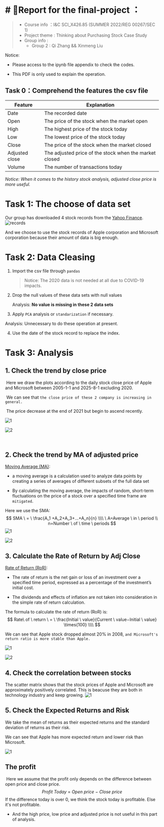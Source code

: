 # # :book:Report for the final-project ：

> + Course info ：I&C SCI_X426.85 (SUMMER 2022/REG 00267/SEC 1)
> + Project theme : Thinking about Purchasing Stock  Case Study
> + Group info :
>   + Group 2 : Qi Zhang && Xinmeng Liu

Notice: 

+ Please access to the ipynb file appendix to check the codes.

+ This PDF is only used to explain the operation.

  

## Task 0：Comprehend the features the csv file

 

| Feature        | Explanation                                            |
| -------------- | ------------------------------------------------------ |
| Date           | The recorded date                                      |
| Open           | The price of the stock when the market open            |
| High           | The highest price of the stock today                   |
| Low            | The lowest price of the stock today                    |
| Close          | The price of the stock when the market closed          |
| Adjusted close | The adjusted price of the stock when the market closed |
| Volume         | The number of transactions today                       |

*Notice: When it comes to the history stock analysis, adjusted close price is more useful.*



# Task 1: The choose of data set 

Our group has downloaded 4 stock records from the [Yahoo Finance](https://www.yahoo.com/author/yahoo-finance). ![records](README.assets/records.png)

And we choose to use the stock records of Apple corporation and Microsoft corporation because their amount of data is big enough.



# Task 2: Data Cleasing

1. Import the csv file through `pandas`

   > Notice: The 2020 data is not needed at all due to COVID-19 impacts.

2. Drop the null values of these data sets with null values

   Analysis: **No value is missing in these 2 data sets**

3.  Apply `PCA` analysis or `standarization` if necessary.

   Analysis: Unnecessary to do these operation at present.
   
4. Use the date of the stock record to replace the index. 

# Task 3: Analysis

## 1. Check the trend by close price

​	Here we draw the plots according to the daily stock close price of Apple and Microsoft between 2005-1-1 and 2025-8-1 excluding 2020.

​	We can see that `the close price of these 2 company is increasing in general. ` 

​	The price decrease at the end of 2021 but begin to ascend recently.

![1](README.assets/1-16601255150365.png)

![2](README.assets/2-16601255282457.png)

​	

## 2. Check the trend by MA of adjusted price

[Moving Average (MA)](https://www.investopedia.com/terms/m/movingaverage.asp):  

+ a moving average is a calculation used to analyze data points by creating a series of averages of different subsets of the full data set

+ By calculating the moving average, the impacts of random, short-term fluctuations on the price of a stock over a specified time frame are `mitigated`.

Here we use the SMA:
$$
SMA \ = \ \frac{A_1 +A_2+A_3+...+A_n}{n} \\\\
\ A=Average \ in \ period 
\\
n=Number \ of \ time \  periods
$$
![1](README.assets/1-16601265589119.png)

![2](README.assets/2-166012657513311.png)

## 3. Calculate the Rate of Return by Adj Close
[Rate of Return (RoR)](https://www.investopedia.com/terms/r/rateofreturn.asp):

+ The rate of return is the net gain or loss of an investment over a specified time period, expressed as a percentage of the investment’s initial cost.

+ The dividends and effects of inflation are not taken into consideration in the simple rate of return calculation.

The formula to calculate the rate of return (RoR) is:
$$
Rate\ of \ return \ = \ \frac{Initial \ value}{Current \ value−Initial \ value} \times{100} \\\\
$$

We can see that Apple stock dropped almost 20% in 2008, ` and Microsoft's return ratio is more stable than Apple. ` 

![1](README.assets/Apple-RoR.png)

![2](README.assets/MS-RoR.png)

## 4. Check the correlation between stocks
The scatter matrix shows that the stock prices of Apple and Microsoft are approximately positively correlated. This is beacuse they are both in technology industry and keep growing.
![1](README.assets/correlation.png)

## 5. Check the Expected Returns and Risk
   We take the mean of returns as their expected returns and the standard deviation of returns as their risk.

   We can see that Apple has more expected return and lower risk than Microsoft.

![1](README.assets/return_risk.png)



## The profit

​	Here we assume that the profit only depends on the difference between open price and close price. 
$$
Profit\ Today \ = \ Open \ price \ - \ Close \ price
$$
If the difference today is over 0, we think the stock today is profitable. Else it's not profitable.

+ And the high price, low price and adjusted price is not useful in this part of analysis.

